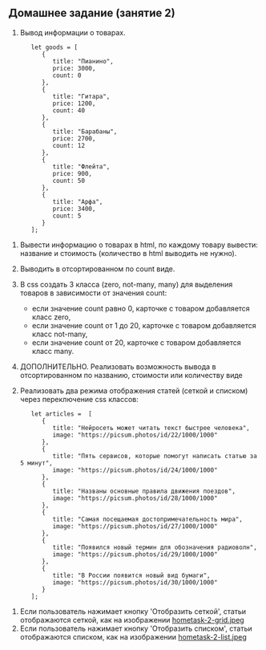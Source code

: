 ## Домашнее задание (занятие 2)
1. Вывод информации о товарах.


          let goods = [
             {
                title: "Пианино",
                price: 3000,
                count: 0
             },
             {
                title: "Гитара",
                price: 1200,
                count: 40
             },
             {
                title: "Барабаны",
                price: 2700,
                count: 12
             },
             {
                title: "Флейта",
                price: 900,
                count: 50
             },
             {
                title: "Арфа",
                price: 3400,
                count: 5
             }
          ];


1) Вывести информацию о товарах в html, по каждому товару вывести: название и стоимость (количество в html выводить не нужно).
3) Выводить в отсортированном по count виде.
4) В css создать 3 класса (zero, not-many, many) для выделения товаров в зависимости от значения count:
    * если значение count равно 0, карточке с товаром добавляется класс zero,
    * если значение count от 1 до 20, карточке с товаром добавляется класс not-many,
    * если значение count от 20, карточке с товаром добавляется класс many.

5) ДОПОЛНИТЕЛЬНО. Реализовать возможность вывода в отсортированном по названию, стоимости или количеству виде

2. Реализовать два режима отображения статей (сеткой и списком) через переключение css классов:


          let articles =  [ 
             {
                title: "Нейросеть может читать текст быстрее человека",
                image: "https://picsum.photos/id/22/1000/1000"
             },
             {
                title: "Пять сервисов, которые помогут написать статью за 5 минут",
                image: "https://picsum.photos/id/24/1000/1000"
             },
             {
                title: "Названы основные правила движения поездов",
                image: "https://picsum.photos/id/28/1000/1000"
             },
             {
                title: "Самая посещаемая достопримечательность мира",
                image: "https://picsum.photos/id/27/1000/1000"
             },
             {
                title: "Появился новый термин для обозначения радиоволн",
                image: "https://picsum.photos/id/29/1000/1000"
             },
             {
                title: "В России появится новый вид бумаги",
                image: "https://picsum.photos/id/30/1000/1000"
             }
          ];


1) Если пользователь нажимает кнопку 'Отобразить сеткой', статьи отображаются сеткой, как на изображении [hometask-2-grid.jpeg](hometask-2-grid.jpeg)
2) Если пользователь нажимает кнопку 'Отобразить списком', статьи отображаются списком, как на изображении [hometask-2-list.jpeg](hometask-2-list.jpeg)

